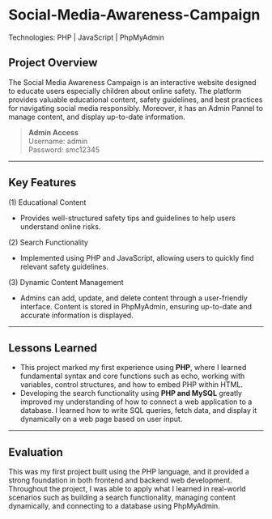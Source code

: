 # Social-Media-Awareness-Campaign
Technologies: PHP | JavaScript | PhpMyAdmin

## Project Overview

The Social Media Awareness Campaign is an interactive website designed to educate users especially children about online safety. The platform provides valuable educational content, safety guidelines, and best practices for navigating social media responsibly. Moreover, it has an Admin Pannel to manage content, and display up-to-date information.

> **Admin Access**  
Username: admin  
Password: smc12345

---

## Key Features

(1) Educational Content
- Provides well-structured safety tips and guidelines to help users understand online risks.

(2) Search Functionality
- Implemented using PHP and JavaScript, allowing users to quickly find relevant safety guidelines.

(3) Dynamic Content Management 
- Admins can add, update, and delete content through a user-friendly interface.
Content is stored in PhpMyAdmin, ensuring up-to-date and accurate information is displayed.

---

## Lessons Learned

- This project marked my first experience using **PHP**, where I learned fundamental syntax and core functions such as echo, working with variables, control structures, and how to embed PHP within HTML.
- Developing the search functionality using **PHP and MySQL** greatly improved my understanding of how to connect a web application to a database. I learned how to write SQL queries, fetch data, and display it dynamically on a web page based on user input.

---

## Evaluation 
This was my first project built using the PHP language, and it provided a strong foundation in both frontend and backend web development. Throughout the project, I was able to apply what I learned in real-world scenarios such as building a search functionality, managing content dynamically, and connecting to a database using PhpMyAdmin.

